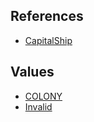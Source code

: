 ## References
  * [CapitalShip](VanillaCapitalShip.md)

## Values
  * [COLONY](VanillaCOLONY.md)
  * [Invalid](VanillaInvalid.md)